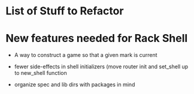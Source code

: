 # List of Stuff to Refactor

# New features needed for Rack Shell

- A way to construct a game so that a given mark is current

- fewer side-effects in shell initializers (move router init and
  set_shell up to new_shell function

- organize spec and lib dirs with packages in mind
